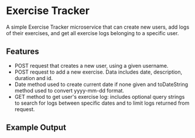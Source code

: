 # Exercise Tracker

A simple Exercise Tracker microservice that can create new users, add logs of their exercises, and get all exercise logs belonging to a specific user. 

## Features

- POST request that creates a new user, using a given username. 
- POST request to add a new exercise. Data includes date, description, duration and id. 
- Date method used to create current date if none given and toDateString method used to convert yyyy-mm-dd format. 
- GET method to get user's exercise log: includes optional query strings to search for logs between specific dates and to limit logs returned from request. 

## Example Output

